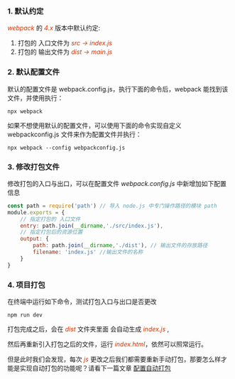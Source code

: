 
### 1. 默认约定

*<font color="#d63200">webpack</font>* 的 *<font color="#d63200">4.x </font>* 版本中默认约定:

1. 打包的 入口文件为 *<font color="#d63200">src -> index.js</font>*
2. 打包的 输出文件为 *<font color="#d63200">dist -> main.js</font>*

### 2. 默认配置文件

默认的配置⽂件是 webpack.config.js，执行下面的命令后，webpack 能找到该文件，并使用执行：

```shell
npx webpack
```

如果不想使用默认的配置文件，可以使用下面的命令实现自定义 webpackconfig.js ⽂件来作为配置⽂件并执⾏：

```shell
npx webpack --config webpackconfig.js
```

### 3. 修改打包文件

修改打包的入口与出口，可以在配置文件 *webpack.config.js* 中新增加如下配置信息

```js
const path = require('path') // 导入 node.js 中专门操作路径的模块 path
module.exports = {
    // 指定打包的 入口文件
    entry: path.join(__dirname,'./src/index.js'),
    // 指定打包后的资源位置
    output: {
        path: path.join(__dirname,'./dist'), // 输出文件的存放路径
        filename: 'index.js' //输出文件的名称
    }
}
```

### 4. 项目打包

在终端中运行如下命令，测试打包入口与出口是否更改

```shell
npm run dev
```

打包完成之后，会在 *<font color="#d63200">dist</font>* 文件夹里面 会自动生成 *<font color="#d63200">index.js</font>* ,

然后再重新引入打包之后的文件，运行 *<font color="#d63200">index.html</font>*，依然可以照常运行。

但是此时我们会发现，每次 *<font color="#d63200">js</font>* 更改之后我们都需要重新手动打包，那要怎么样才能是实现自动打包的功能呢？请看下一篇文章 [配置自动打包](/webpack/server.md)
